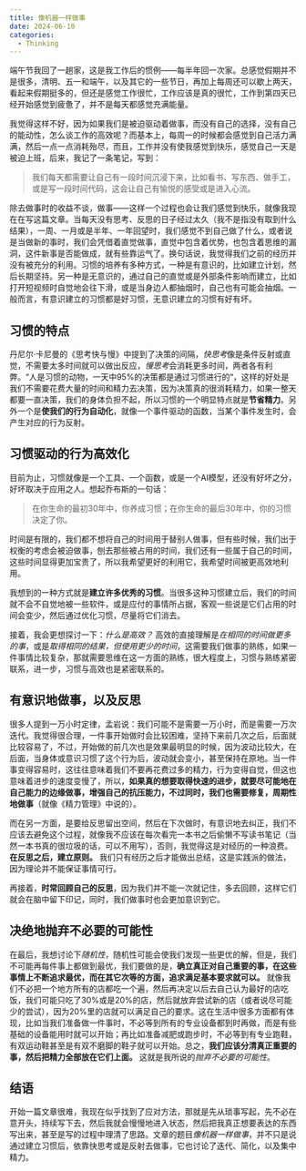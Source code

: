 ```yaml
---
title: 像机器一样做事
date: 2024-06-10
categories:
  - Thinking
---
```

端午节我回了一趟家，这是我工作后的惯例——每半年回一次家。总感觉假期并不是很多，清明、五一和端午，以及其它的一些节日，再加上每周还可以歇上两天，看起来假期挺多的，但还是感觉工作很忙，工作应该是真的很忙，工作到第四天已经开始感觉到疲惫了，并不是每天都感觉充满能量。

我觉得这样不好，因为如果我们是被迫驱动着做事，而没有自己的选择，没有自己的能动性，怎么谈工作的高效呢？而基本上，每周一的时候都会感觉到自己活力满满，然后一点一点消耗殆尽，而且，工作并没有使我感觉到快乐，感觉自己一天是被迫上班，后来，我记了一条笔记，写到：

> 我们每天都需要让自己有一段时间沉浸下来，比如看书、写东西、做手工，或是写一段时间代码，这会让自己有愉悦的感受或是进入心流。

除去做事时的收益不谈，做事——这样一个过程也会让我们感觉到快乐，就像我现在在写这篇文章。当每天没有思考、反思的日子经过太久（我不是指没有取到什么结果），一周、一月或是半年、一年回望时，我们感觉不到自己做了什么，或者说是当做新的事时，我们会凭借着直觉做事，直觉中包含着优势，也包含着思维的漏洞，这件新事是否能做成，就有些靠运气了。换句话说，我觉得我们之前的经历并没有被充分的利用。习惯的培养有多种方式，一种是有意识的，比如建立计划，然后长期坚持。另一种是无意识的，通过自己的直觉或是外部条件影响而建立，比如打开短视频时自觉地会往下滑，或是当身边人都抽烟时，自己也有可能会抽烟。一般而言，有意识建立的习惯都是好习惯，无意识建立的习惯有好有坏。

## 习惯的特点

丹尼尔·卡尼曼的《思考快与慢》中提到了决策的间隔，*快思考*像是条件反射或直觉，不需要太多时间就可以做出反应，*慢思考*会消耗更多时间，两者各有利弊。“人是习惯的动物，一天中95%的决策都是通过习惯进行的“，这样的好处是我们不需要花费大量的时间和精力去决策，因为决策真的很消耗精力，如果一整天都要一直决策，我们的身体负担不起，所以习惯的一个明显特点就是**节省精力**。另外一个是**使我们的行为自动化**，就像一个事件驱动的函数，当某个事件发生时，会产生对应的行为反射。

## 习惯驱动的行为高效化

目前为止，习惯就像是一个工具、一个函数，或是一个AI模型，还没有好坏之分，好坏取决于应用之人。想起乔布斯的一句话：

> 在你生命的最初30年中，你养成习惯；在你生命的最后30年中，你的习惯决定了你。

时间是有限的，我们都不想将自己的时间用于替别人做事，但有些时候，我们出于权衡的考虑会被迫做事，刨去那些被占用的时间，我们还有一些属于自己的时间，这些时间显得更加宝贵了，所以我希望更好的利用它，我希望时间被更高效地利用。

我想到的一种方式就是**建立许多优秀的习惯**。当很多这种习惯建立后，我们的时间就不会不自觉地被一些软件，或是应付的事情所占据，客观一些说是它们占用的时间会变少，然后通过优化习惯，尽量将它们消去。

接着，我会更想探讨一下：*什么是高效？* 高效的直接理解是*在相同的时间做更多的事*，或是*取得相同的结果，但使用更少的时间*，这需要我们做事的熟练，如果一件事情比较复杂，那就需要思维在这一方面的熟练，很大程度上，习惯与熟练紧密联系，进一步，习惯与高效也是紧密联系的。

## 有意识地做事，以及反思

很多人提到一万小时定律，孟岩说：我们可能不是需要一万小时，而是需要一万次迭代。我觉得很合理，一件事开始做时会比较困难，坚持下来前几次之后，后面就比较容易了，不过，开始做的前几次也是效果最明显的时候，因为波动比较大，在后面，当身体或意识习惯了这个行为后，波动就会变小，甚至保持在原地。当一件事变得容易时，这往往意味着我们不要再花费过多的精力，行为变得自觉，但这也意味着进步的速度变慢了，所以，**如果真的想要取得快速的进步，就要尽可能地在自己能力的边缘做事，增强自己的抗压能力，不过同时，我们也需要修复，周期性地做事**（就像《精力管理》中说的）。

而在另一方面，是要给反思留出空间，然后在下次做时，有意识地去纠正，我们不应该去避免这个过程，就像我不应该在每次看完一本书之后偷懒不写读书笔记（当然一本书真的很垃圾的话，可以不用写），否则，我觉得这是对经历的一种浪费。**在反思之后，建立原则。** 我们只有经历之后才能做出总结，这是实践派的做法，因为理论并不能保证事情可行。

再接着，**时常回顾自己的反思**，因为我们并不能一次就记住，多去回顾，这样它们就会在脑中留下印记，同时，我们做事时也会更加意识到它。

## 决绝地抛弃不必要的可能性

在最后，我想讨论下*随机性*，随机性可能会使我们发现一些更优的解，但是，我们不可能再每件事上都做到最优，我们要做的是，**确立真正对自己重要的事，在这些事情上不断追求最优，而在其它次等的方面，追求满足基本要求就可以。** 就像我们不必把一个地方所有的店都吃一个遍，然后再决定以后去自己认为最好的店吃饭，我们可能只吃了30%或是20%的店，然后就放弃尝试新的店（或者说尽可能少的尝试），因为20%里的店就可以满足自己的要求。这在生活中很多方面都有体现，比如当我们准备做一件事时，不必等到所有的专业设备都到时再做，而是有些基础的设备能用时就可以开始；再比如准备减肥或跑步时，不必等到有专业跑鞋，有双运动鞋甚至是有双不磨脚的鞋子就可以开始。总之，**我们应该分清真正重要的事，然后把精力全部放在它们上面。** 这就是我所说的*抛弃不必要的可能性*。

## 结语

开始一篇文章很难，我现在似乎找到了应对方法，那就是先从琐事写起，先不必在意开头，持续写下去，然后我就会慢慢地进入状态，然后把我真正想要表达的东西写出来，甚至是写的过程中理清了思路。文章的题目*像机器一样做事*，并不只是说通过建立习惯后，依靠快思考或是反射去做事，它也讨论了迭代、简化，以及集中精力。